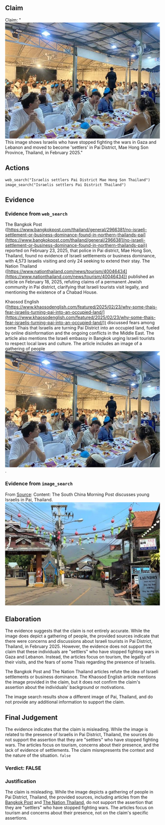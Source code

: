 ## Claim
Claim: "![image 4](media/3.jpg) This image shows Israelis who have stopped fighting the wars in Gaza and Lebanon and moved to become 'settlers' in Pai District, Mae Hong Son Province, Thailand, in February 2025."

## Actions
```
web_search("Israelis settlers Pai District Mae Hong Son Thailand")
image_search("Israelis settlers Pai District Thailand")
```

## Evidence
### Evidence from `web_search`
The Bangkok Post ([https://www.bangkokpost.com/thailand/general/2966381/no-israeli-settlement-or-business-dominance-found-in-northern-thailands-pai](https://www.bangkokpost.com/thailand/general/2966381/no-israeli-settlement-or-business-dominance-found-in-northern-thailands-pai)) reported on February 23, 2025, that police in Pai district, Mae Hong Son, Thailand, found no evidence of Israeli settlements or business dominance, with 4,573 Israelis visiting and only 24 seeking to extend their stay. The Nation Thailand ([https://www.nationthailand.com/news/tourism/40046434](https://www.nationthailand.com/news/tourism/40046434)) published an article on February 18, 2025, refuting claims of a permanent Jewish community in Pai district, clarifying that Israeli tourists visit legally, and mentioning the existence of a Chabad House.

Khaosod English ([https://www.khaosodenglish.com/featured/2025/02/23/why-some-thais-fear-israelis-turning-pai-into-an-occupied-land/](https://www.khaosodenglish.com/featured/2025/02/23/why-some-thais-fear-israelis-turning-pai-into-an-occupied-land/)) discussed fears among some Thais that Israelis are turning Pai District into an occupied land, fueled by online disinformation and the ongoing conflicts in the Middle East. The article also mentions the Israeli embassy in Bangkok urging Israeli tourists to respect local laws and culture. The article includes an image of a gathering of people ![image 4](media/3.jpg).


### Evidence from `image_search`
From [Source](https://www.scmp.com/week-asia/lifestyle-culture/article/3299193/young-israelis-rile-thailands-pai-town-their-bad-behaviour): 
Content: The South China Morning Post discusses young Israelis in Pai, Thailand. ![image 13476](media/2025-08-31_16-12-1756656748-670331.jpg)


## Elaboration
The evidence suggests that the claim is not entirely accurate. While the image does depict a gathering of people, the provided sources indicate that there were concerns and discussions about Israeli tourists in Pai District, Thailand, in February 2025. However, the evidence does not support the claim that these individuals are "settlers" who have stopped fighting wars in Gaza and Lebanon. Instead, the articles focus on tourism, the legality of their visits, and the fears of some Thais regarding the presence of Israelis.

The Bangkok Post and The Nation Thailand articles refute the idea of Israeli settlements or business dominance. The Khaosod English article mentions the image provided in the claim, but it does not confirm the claim's assertion about the individuals' background or motivations.

The image search results show a different image of Pai, Thailand, and do not provide any additional information to support the claim.


## Final Judgement
The evidence indicates that the claim is misleading. While the image is related to the presence of Israelis in Pai District, Thailand, the sources do not support the assertion that they are "settlers" who have stopped fighting wars. The articles focus on tourism, concerns about their presence, and the lack of evidence of settlements. The claim misrepresents the context and the nature of the situation. `false`

### Verdict: FALSE

### Justification
The claim is misleading. While the image depicts a gathering of people in Pai District, Thailand, the provided sources, including articles from the [Bangkok Post](https://www.bangkokpost.com/thailand/general/2966381/no-israeli-settlement-or-business-dominance-found-in-northern-thailands-pai) and [The Nation Thailand](https://www.nationthailand.com/news/tourism/40046434), do not support the assertion that they are "settlers" who have stopped fighting wars. The articles focus on tourism and concerns about their presence, not on the claim's specific assertions.
